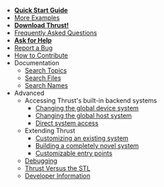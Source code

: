   * **[Quick Start Guide](QuickStartGuide.md)**
  * [More Examples](http://thrust.googlecode.com/files/examples-1.5.zip)
  * **[Download Thrust!](http://thrust.googlecode.com/files/thrust-1.5.1.zip)**
  * [Frequently Asked Questions](FrequentlyAskedQuestions.md)
  * **[Ask for Help](http://groups.google.com/group/thrust-users)**
  * [Report a Bug](http://groups.google.com/group/thrust-users)
  * [How to Contribute](Contributing.md)
  * Documentation
    * [Search Topics](http://docs.thrust.googlecode.com/hg/modules.html)
    * [Search Files](http://docs.thrust.googlecode.com/hg/files.html)
    * [Search Names](http://docs.thrust.googlecode.com/hg/namespacemembers.html)
  * Advanced
    * Accessing Thrust's built-in backend systems
      * [Changing the global device system](DeviceBackends.md)
      * [Changing the global host system](HostBackends.md)
      * [Direct system access](DirectSystemAccess.md)
    * Extending Thrust
      * [Customizing an existing system](DerivedSystems.md)
      * [Building a completely novel system](StandAloneSystems.md)
      * [Customizable entry points](DispatchTargets.md)
    * [Debugging](Debugging.md)
    * [Thrust Versus the STL](ThrustVersusStandardLibrary.md)
    * [Developer Information](http://code.google.com/p/thrust/wiki/DeveloperInfo)
